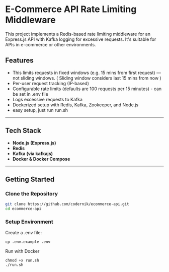 # E-Commerce API Rate Limiting Middleware

This project implements a Redis-based rate limiting middleware for an Express.js API with Kafka logging for excessive requests. It's suitable for APIs in e-commerce or other environments.

## Features

- This limits requests in fixed windows (e.g. 15 mins from first request) — not sliding windows. ( Sliding window considers last 15 mins from now )
- Per-user request tracking (IP-based)
- Configurable rate limits (defaults are 100 requests per 15 minutes) - can be set in .env file
- Logs excessive requests to Kafka
- Dockerized setup with Redis, Kafka, Zookeeper, and Node.js
- easy setup, just run run.sh

---

## Tech Stack

- **Node.js (Express.js)**
- **Redis**
- **Kafka (via kafkajs)**
- **Docker & Docker Compose**

---

## Getting Started

### Clone the Repository

```bash
git clone https://github.com/codernik/ecommerce-api.git
cd ecommerce-api
```

### Setup Environment

Create a .env file:

```
cp .env.example .env
```

Run with Docker

```
chmod +x run.sh
./run.sh
```
